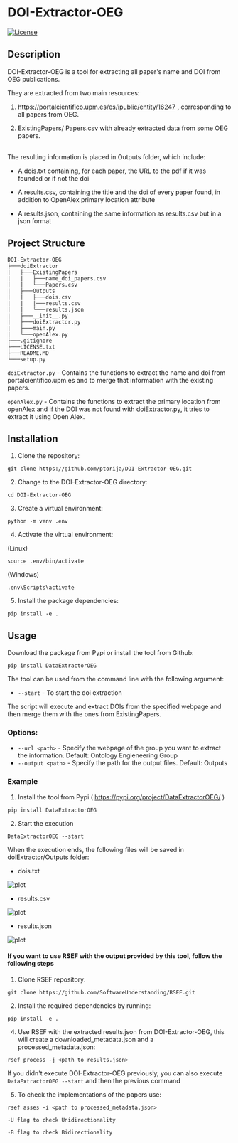# DOI-Extractor-OEG

[![License](https://img.shields.io/badge/license-MIT-blue.svg)](https://opensource.org/licenses/MIT)

## Description

DOI-Extractor-OEG is a tool for extracting all paper's name and DOI from OEG publications.

They are extracted from two main resources:

1) https://portalcientifico.upm.es/es/ipublic/entity/16247 , corresponding to all papers from OEG. 

2) ExistingPapers/ Papers.csv with already extracted data from some OEG papers.

<br>
The resulting information is placed in Outputs folder, which include:

- A dois.txt containing, for each paper, the URL to the pdf if it was founded or if not the doi

- A results.csv, containing the title and the doi of every paper found, in addition to OpenAlex primary location attribute

- A results.json, containing the same information as results.csv but in a json format

## Project Structure
```
DOI-Extractor-OEG
├───doiExtractor
|   ├───ExistingPapers
|   |   ├───name_doi_papers.csv
|   |   └───Papers.csv
|   ├───Outputs
|   |   ├───dois.csv
|   |   |───results.csv
|   |   └───results.json
|   ├───__init__.py
|   ├───doiExtractor.py
|   ├───main.py
|   └───openAlex.py
├───.gitignore
├───LICENSE.txt
├───README.MD
└───setup.py
```

```doiExtractor.py``` - Contains the functions to extract the name and doi from portalcientifico.upm.es and to merge that information with the existing papers.

```openAlex.py``` - Contains the functions to extract the primary location from openAlex and if the DOI was not found with doiExtractor.py, it tries to extract it using Open Alex.


## Installation

1. Clone the repository:
```
git clone https://github.com/ptorija/DOI-Extractor-OEG.git
```

2. Change to the DOI-Extractor-OEG directory:
```
cd DOI-Extractor-OEG
```

3. Create a virtual environment:
```
python -m venv .env
```

4. Activate the virtual environment:

(Linux)
```
source .env/bin/activate
```  
(Windows)
 ```
 .env\Scripts\activate
 ``` 

5. Install the package dependencies:
```
pip install -e .
```

## Usage
Download the package from Pypi or install the tool from Github:
```
pip install DataExtractorOEG
```

The tool can be used from the command line with the following argument:
- ```--start``` - To start the doi extraction

The script will execute and extract DOIs from the specified webpage and then merge them with the ones from ExistingPapers.

### Options:
- ```--url <path>``` - Specify the webpage of the group you want to extract the information. Default: Ontology Engieneering Group
- ```--output <path>``` - Specify the path for the output files. Default: Outputs

### Example

1. Install the tool from Pypi ( https://pypi.org/project/DataExtractorOEG/ )
```
pip install DataExtractorOEG
```

2. Start the execution
```
DataExtractorOEG --start
```

When the execution ends, the following files will be saved in doiExtractor/Outputs folder:

- dois.txt

![plot](images\dois_txt.png)

- results.csv

![plot](images\results_csv.png)

- results.json

![plot](images\results_json.png)

#### If you want to use RSEF with the output provided by this tool, follow the following steps

1. Clone RSEF repository:
```
git clone https://github.com/SoftwareUnderstanding/RSEF.git
```

2. Install the required dependencies by running:
```
pip install -e .
```

4. Use RSEF with the extracted results.json from DOI-Extractor-OEG, this will create a downloaded_metadata.json and a processed_metadata.json:
```
rsef process -j <path to results.json>
```
If you didn't execute DOI-Extractor-OEG previously, you can also execute ```DataExtractorOEG --start``` and then the previous command

5. To check the implementations of the papers use:
```
rsef asses -i <path to processed_metadata.json>

-U flag to check Unidirectionality

-B flag to check Bidirectionality
```

